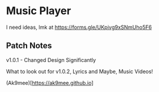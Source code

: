 # Music Player

I need ideas, lmk at https://forms.gle/UKpivg9xSNmUho5F6

## Patch Notes

v1.0.1 - Changed Design Significantly

What to look out for v1.0.2, Lyrics and Maybe, Music Videos!

(Ak9mee)[https://ak9mee.github.io]
